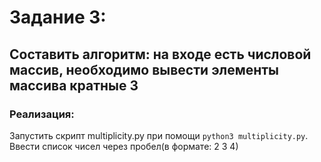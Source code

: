 # Задание 3:

## Составить алгоритм: на входе есть числовой массив, необходимо вывести элементы массива кратные 3

### Реализация:
Запустить скрипт multiplicity.py   при помощи `python3 multiplicity.py`. Ввести список чисел через пробел(в формате: 2 3 4)
